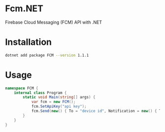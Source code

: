 # Fcm.NET
Firebase Cloud Messaging (FCM) API with .NET

# Installation
```bash
dotnet add package FCM --version 1.1.1
```

# Usage
```c#
namespace FCM {
    internal class Program {
        static void Main(string[] args) {
            var fcm = new FCM();
            fcm.SetApiKey("api key");
            fcm.Send(new() { To = "device id", Notification = new() { Title = "title", Body = "body" } });
        }
    }
}
```
